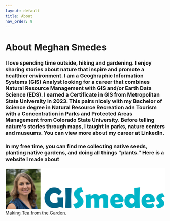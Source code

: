 ```yaml
---
layout: default
title: About
nav_order: 9
---
```


# About Meghan Smedes

### I love spending time outside, hiking and gardening.  I enjoy sharing stories about nature that inspire and promote a healthier environment.  I am a Geoghraphic Information Systems (GIS) Analyst looking for a career that combines Natural Resource Management with GIS and/or Earth Data Science (EDS).  I earned a Certificate in GIS from Metropolitan State University in 2023.  This pairs nicely with my Bachelor of Science degree in Natural Resource Recreation adn Tourism with a Concentration in Parks and Protected Areas Management from Colorado State University.  Before telling nature's stories through maps, I taught in parks, nature centers and museums.  You can view more about my career at LinkedIn.

### In my free time, you can find me collecting native seeds, planting native gardens, and doing all things "plants."  Here is a website I made about 
<img src = "https://github.com/megsmedes/GISmedes/blob/main/GISmedeslogo.png?raw=true" alt = "photo and logo"><a href="https://megsmedes.github.io/lab601.html" title ="Making Tea from the Garden">Making Tea from the Garden.</a>
 
